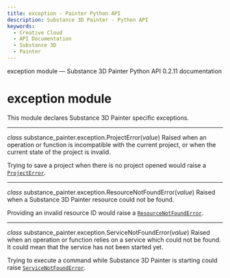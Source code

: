 ```yaml
---
title: exception - Painter Python API
description: Substance 3D Painter - Python API
keywords:
  - Creative Cloud
  - API Documentation
  - Substance 3D
  - Painter
---
```







exception module — Substance 3D Painter Python API 0.2.11 documentation
















exception module
================


This module declares Substance 3D Painter specific exceptions.





------


*class* substance_painter.exception.ProjectError(*value*)
Raised when an operation or function is incompatible with the current
project, or when the current state of the project is invalid.


Trying to save a project when there is no project opened would raise a
[`ProjectError`](#substance_painter.exception.ProjectError "substance_painter.exception.ProjectError").






------


*class* substance_painter.exception.ResourceNotFoundError(*value*)
Raised when a Substance 3D Painter resource could not be found.


Providing an invalid resource ID would raise a [`ResourceNotFoundError`](#substance_painter.exception.ResourceNotFoundError "substance_painter.exception.ResourceNotFoundError").






------


*class* substance_painter.exception.ServiceNotFoundError(*value*)
Raised when an operation or function relies on a service which could not
be found. It could mean that the service has not been started yet.


Trying to execute a command while Substance 3D Painter is starting could
raise [`ServiceNotFoundError`](#substance_painter.exception.ServiceNotFoundError "substance_painter.exception.ServiceNotFoundError").











